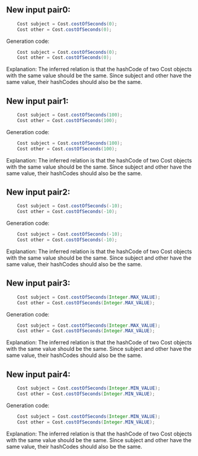 ## New input pair0:
```java
    Cost subject = Cost.costOfSeconds(0);
    Cost other = Cost.costOfSeconds(0);
```
Generation code:
```java
    Cost subject = Cost.costOfSeconds(0);
    Cost other = Cost.costOfSeconds(0);
```
Explanation: The inferred relation is that the hashCode of two Cost objects with the same value should be the same. Since subject and other have the same value, their hashCodes should also be the same.

## New input pair1:
```java
    Cost subject = Cost.costOfSeconds(100);
    Cost other = Cost.costOfSeconds(100);
```
Generation code:
```java
    Cost subject = Cost.costOfSeconds(100);
    Cost other = Cost.costOfSeconds(100);
```
Explanation: The inferred relation is that the hashCode of two Cost objects with the same value should be the same. Since subject and other have the same value, their hashCodes should also be the same.

## New input pair2:
```java
    Cost subject = Cost.costOfSeconds(-10);
    Cost other = Cost.costOfSeconds(-10);
```
Generation code:
```java
    Cost subject = Cost.costOfSeconds(-10);
    Cost other = Cost.costOfSeconds(-10);
```
Explanation: The inferred relation is that the hashCode of two Cost objects with the same value should be the same. Since subject and other have the same value, their hashCodes should also be the same.

## New input pair3:
```java
    Cost subject = Cost.costOfSeconds(Integer.MAX_VALUE);
    Cost other = Cost.costOfSeconds(Integer.MAX_VALUE);
```
Generation code:
```java
    Cost subject = Cost.costOfSeconds(Integer.MAX_VALUE);
    Cost other = Cost.costOfSeconds(Integer.MAX_VALUE);
```
Explanation: The inferred relation is that the hashCode of two Cost objects with the same value should be the same. Since subject and other have the same value, their hashCodes should also be the same.

## New input pair4:
```java
    Cost subject = Cost.costOfSeconds(Integer.MIN_VALUE);
    Cost other = Cost.costOfSeconds(Integer.MIN_VALUE);
```
Generation code:
```java
    Cost subject = Cost.costOfSeconds(Integer.MIN_VALUE);
    Cost other = Cost.costOfSeconds(Integer.MIN_VALUE);
```
Explanation: The inferred relation is that the hashCode of two Cost objects with the same value should be the same. Since subject and other have the same value, their hashCodes should also be the same.
